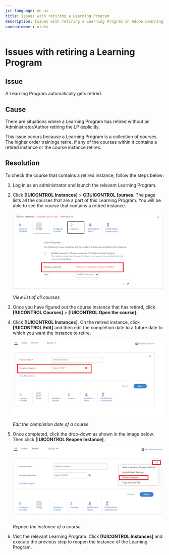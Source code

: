 ```yaml
---
jcr-language: en_us
title: Issues with retiring a Learning Program
description: Issues with retiring a Learning Program in Adobe Learning Manager
contentowner: nluke
---
```



# Issues with retiring a Learning Program

## Issue

A Learning Program automatically gets retired.

## Cause

There are situations where a Learning Program has retired without an Administrator/Author retiring the LP explicitly.

This issue occurs because a Learning Program is a collection of courses. The higher order trainings retire, if any of the courses within it contains a retired instance or the course instance retires.

## Resolution

To check the course that contains a retired instance, follow the steps below:

1. Log in as an administrator and launch the relevant Learning Program.  

1. Click **[!UICONTROL Instances]** > **C[!UICONTROL ]ourses**. The page lists all the courses that are a part of this Learning Program. You will be able to see the course that contains a retired instance. 

   ![](assets/retired-instance.png)

   *View list of all courses*

1. Once you have figured out the course instance that has retired, click **[!UICONTROL Courses]** > **[!UICONTROL Open the course]**.   

1. Click **[!UICONTROL Instances]**. On the retired instance, click **[!UICONTROL Edit]** and then edit the completion date to a future date to which you want the instance to retire. 

   ![](assets/completion-date.png)

   *Edit the completion date of a course*

1. Once completed, click the drop-down as shown in the image below. Then click **[!UICONTROL Reopen Instance]**.

   ![](assets/re-open-instance.png)

   *Repoen the instance of a course*

1. Visit the relevant Learning Program. Click **[!UICONTROL Instances]** and execute the previous step to reopen the instance of the Learning Program.
